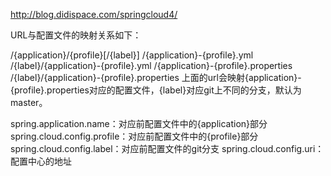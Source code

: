 http://blog.didispace.com/springcloud4/


URL与配置文件的映射关系如下：

/{application}/{profile}[/{label}]
/{application}-{profile}.yml
/{label}/{application}-{profile}.yml
/{application}-{profile}.properties
/{label}/{application}-{profile}.properties
上面的url会映射{application}-{profile}.properties对应的配置文件，{label}对应git上不同的分支，默认为master。

spring.application.name：对应前配置文件中的{application}部分
spring.cloud.config.profile：对应前配置文件中的{profile}部分
spring.cloud.config.label：对应前配置文件的git分支
spring.cloud.config.uri：配置中心的地址

